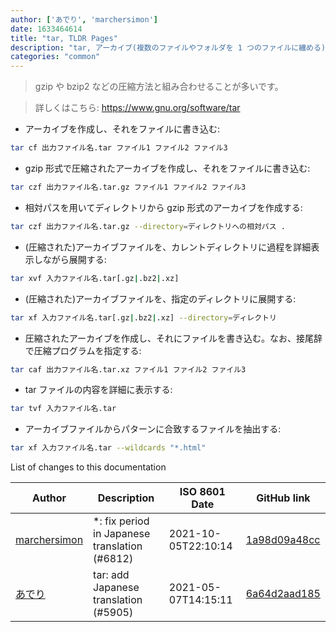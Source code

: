 ```yaml
---
author: ['あでり', 'marchersimon']
date: 1633464614
title: "tar, TLDR Pages"
description: "tar, アーカイブ(複数のファイルやフォルダを 1 つのファイルに纏める)の為のユーティリティー。"
categories: "common"
---
```

> gzip や bzip2 などの圧縮方法と組み合わせることが多いです。

> 詳しくはこちら: <https://www.gnu.org/software/tar>

- アーカイブを作成し、それをファイルに書き込む:

```bash
tar cf 出力ファイル名.tar ファイル1 ファイル2 ファイル3
```

- gzip 形式で圧縮されたアーカイブを作成し、それをファイルに書き込む:

```bash
tar czf 出力ファイル名.tar.gz ファイル1 ファイル2 ファイル3
```

- 相対パスを用いてディレクトリから gzip 形式のアーカイブを作成する:

```bash
tar czf 出力ファイル名.tar.gz --directory=ディレクトリへの相対パス .
```

- (圧縮された)アーカイブファイルを、カレントディレクトリに過程を詳細表示しながら展開する:

```bash
tar xvf 入力ファイル名.tar[.gz|.bz2|.xz]
```

- (圧縮された)アーカイブファイルを、指定のディレクトリに展開する:

```bash
tar xf 入力ファイル名.tar[.gz|.bz2|.xz] --directory=ディレクトリ
```

- 圧縮されたアーカイブを作成し、それにファイルを書き込む。なお、接尾辞で圧縮プログラムを指定する:

```bash
tar caf 出力ファイル名.tar.xz ファイル1 ファイル2 ファイル3
```

- tar ファイルの内容を詳細に表示する:

```bash
tar tvf 入力ファイル名.tar
```

- アーカイブファイルからパターンに合致するファイルを抽出する:

```bash
tar xf 入力ファイル名.tar --wildcards "*.html"
```
List of changes to this documentation


Author | Description | ISO 8601 Date | GitHub link
------|-----|-----|-----
[marchersimon](mailto:50295997+marchersimon@users.noreply.github.com) | *: fix period in Japanese translation (#6812) | 2021-10-05T22:10:14 | [1a98d09a48cc](https://github.com/tldr-pages/tldr/commit/1a98d09a48ccebe878f44c0afe6f0f89e1ac3518)
[あでり](mailto:61904065+shu-pf@users.noreply.github.com) | tar: add Japanese translation (#5905) | 2021-05-07T14:15:11 | [6a64d2aad185](https://github.com/tldr-pages/tldr/commit/6a64d2aad1859c1120506e0cb68ef0107cc6d515)

